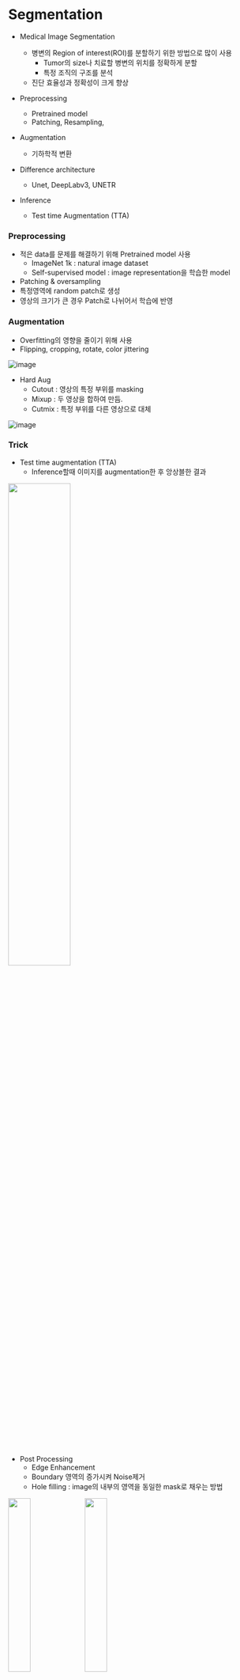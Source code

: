 # Segmentation

- Medical Image Segmentation
  - 병변의 Region of interest(ROI)를 분할하기 위한 방법으로 많이 사용
    - Tumor의 size나 치료할 병변의 위치를 정확하게 분할
    - 특정 조직의 구조를 분석
  - 진단 효율성과 정확성이 크게 향상
 
- Preprocessing
  - Pretrained model
  - Patching, Resampling, 
- Augmentation 
  - 기하학적 변환
- Difference architecture
  - Unet, DeepLabv3, UNETR
- Inference 
  - Test time Augmentation (TTA)

### Preprocessing
- 적은 data를 문제를 해결하기 위해 Pretrained model 사용
  - ImageNet 1k : natural image dataset
  - Self-supervised model : image representation을 학습한 model
- Patching & oversampling
- 특정영역에 random patch로 생성
- 영상의 크기가 큰 경우 Patch로 나뉘어서 학습에 반영

### Augmentation 
- Overfitting의 영향을 줄이기 위해 사용
- Flipping, cropping, rotate, color jittering

![image](https://github.com/user-attachments/assets/4975699a-86c0-4913-bda5-0cfaf5ed0743)

- Hard Aug
  - Cutout : 영상의 특정 부위를 masking
  - Mixup : 두 영상을 합하여 만듬.
  - Cutmix : 특정 부위를 다른 영상으로 대체

![image](https://github.com/user-attachments/assets/3d66a705-bf34-4c8b-93c4-4be9825037e3)


### Trick
- Test time augmentation (TTA)
  - Inference할때 이미지를 augmentation한 후 앙상블한 결과

<img src="https://github.com/user-attachments/assets/6abf59f9-7cc3-46c7-9874-ba05591941d0" width="50%" height="50%"/>

 
- Post Processing
  - Edge Enhancement 
  - Boundary 영역의 증가시켜 Noise제거
  - Hole filling : image의 내부의 영역을 동일한 mask로 채우는 방법

<img src="https://github.com/user-attachments/assets/cfe2a66d-b65c-4eba-9532-bb41b66b7ba0" width="30%" height="30%"/>

<img src="https://github.com/user-attachments/assets/02ccd0a5-4851-4eff-9db4-237636854e71" width="30%" height="30%"/>


### Loss

- Cross entropy

- Dice coefficient loss
  - Intersection of Union (IOU)처럼 A,B의 영역에 대해서 얼마나 겹쳐지는 지

<img src="https://github.com/user-attachments/assets/a56aba44-c5bf-40ac-ad45-7002476f9a78" width="50%" height="50%"/>

![image](https://github.com/user-attachments/assets/ddf0bb77-3e8b-4f40-8e51-6fff52ad325a)

